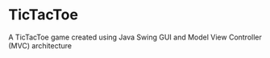 # TicTacToe
A TicTacToe game created using Java Swing GUI and Model View Controller (MVC) architecture
